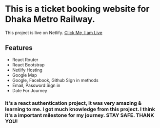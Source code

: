 # This is a ticket booking website for Dhaka Metro Railway.

This project is live on Netlify. [Click Me, I am Live](https://dhaka-metro-rail.netlify.app/)

## Features
* React Router
* React Bootstrap
* Netlify Hosting
* Google Map
* Google, Facebook, Github Sign in methods
* Email, Password Sign in
* Date For Journey

### It's a react authentication project, It was very amazing & learning to me. I got much knowledge from this project. I think it's a important milestone for my journey. STAY SAFE. THANK YOU! 
